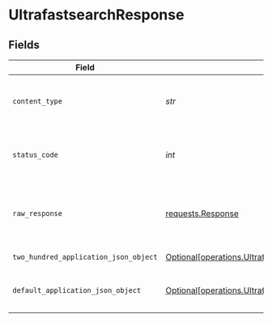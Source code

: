 # UltrafastsearchResponse


## Fields

| Field                                                                                                                      | Type                                                                                                                       | Required                                                                                                                   | Description                                                                                                                |
| -------------------------------------------------------------------------------------------------------------------------- | -------------------------------------------------------------------------------------------------------------------------- | -------------------------------------------------------------------------------------------------------------------------- | -------------------------------------------------------------------------------------------------------------------------- |
| `content_type`                                                                                                             | *str*                                                                                                                      | :heavy_check_mark:                                                                                                         | HTTP response content type for this operation                                                                              |
| `status_code`                                                                                                              | *int*                                                                                                                      | :heavy_check_mark:                                                                                                         | HTTP response status code for this operation                                                                               |
| `raw_response`                                                                                                             | [requests.Response](https://requests.readthedocs.io/en/latest/api/#requests.Response)                                      | :heavy_check_mark:                                                                                                         | Raw HTTP response; suitable for custom response parsing                                                                    |
| `two_hundred_application_json_object`                                                                                      | [Optional[operations.UltrafastsearchResponseBody]](../../models/operations/ultrafastsearchresponsebody.md)                 | :heavy_minus_sign:                                                                                                         | Successful operation                                                                                                       |
| `default_application_json_object`                                                                                          | [Optional[operations.UltrafastsearchResponseResponseBody]](../../models/operations/ultrafastsearchresponseresponsebody.md) | :heavy_minus_sign:                                                                                                         | Error fetching search results                                                                                              |